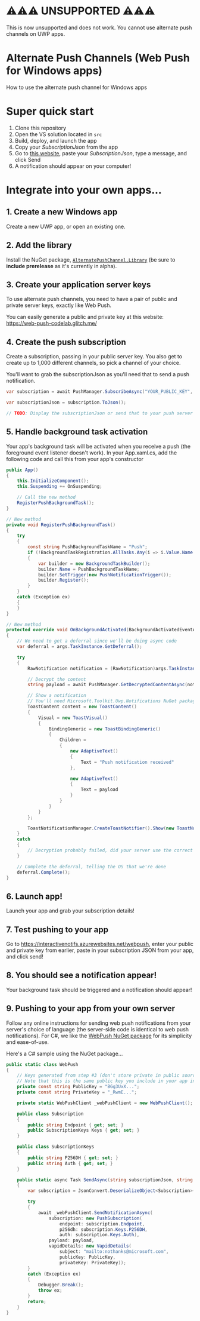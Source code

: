 # ⚠️⚠️⚠️ UNSUPPORTED ⚠️⚠️⚠️

This is now unsupported and does not work. You cannot use alternate push channels on UWP apps.

# Alternate Push Channels (Web Push for Windows apps)
How to use the alternate push channel for Windows apps


# Super quick start

1. Clone this repository
1. Open the VS solution located in `src`
1. Build, deploy, and launch the app
1. Copy your *SubscriptionJson* from the app
1. Go to [this website](https://interactivenotifs.azurewebsites.net/webpush), paste your *SubscriptionJson*, type a message, and click Send
1. A notification should appear on your computer!


# Integrate into your own apps...

## 1. Create a new Windows app

Create a new UWP app, or open an existing one.


## 2. Add the library

Install the NuGet package, [`AlternatePushChannel.Library`](https://www.nuget.org/packages/AlternatePushChannel.Library) (be sure to **include prerelease** as it's currently in alpha).


## 3. Create your application server keys

To use alternate push channels, you need to have a pair of public and private server keys, exactly like Web Push.

You can easily generate a public and private key at this website: https://web-push-codelab.glitch.me/


## 4. Create the push subscription

Create a subscription, passing in your public server key. You also get to create up to 1,000 different channels, so pick a channel of your choice.

You'll want to grab the subscriptionJson as you'll need that to send a push notification.

```csharp
var subscription = await PushManager.SubscribeAsync("YOUR_PUBLIC_KEY", "myChannel1");

var subscriptionJson = subscription.ToJson();

// TODO: Display the subscriptionJson or send that to your push server
```


## 5. Handle background task activation

Your app's background task will be activated when you receive a push (the foreground event listener doesn't work). In your App.xaml.cs, add the following code and call this from your app's constructor

```csharp
public App()
{
    this.InitializeComponent();
    this.Suspending += OnSuspending;

    // Call the new method
    RegisterPushBackgroundTask();
}

// New method
private void RegisterPushBackgroundTask()
{
    try
    {
        const string PushBackgroundTaskName = "Push";
        if (!BackgroundTaskRegistration.AllTasks.Any(i => i.Value.Name == PushBackgroundTaskName))
        {
            var builder = new BackgroundTaskBuilder();
            builder.Name = PushBackgroundTaskName;
            builder.SetTrigger(new PushNotificationTrigger());
            builder.Register();
        }
    }
    catch (Exception ex)
    {
    }
}

// New method
protected override void OnBackgroundActivated(BackgroundActivatedEventArgs args)
{
    // We need to get a deferral since we'll be doing async code
    var deferral = args.TaskInstance.GetDeferral();

    try
    {
        RawNotification notification = (RawNotification)args.TaskInstance.TriggerDetails;

        // Decrypt the content
        string payload = await PushManager.GetDecryptedContentAsync(notification);

        // Show a notification
        // You'll need Microsoft.Toolkit.Uwp.Notifications NuGet package installed for this code
        ToastContent content = new ToastContent()
        {
            Visual = new ToastVisual()
            {
                BindingGeneric = new ToastBindingGeneric()
                {
                    Children =
                    {
                        new AdaptiveText()
                        {
                            Text = "Push notification received"
                        },

                        new AdaptiveText()
                        {
                            Text = payload
                        }
                    }
                }
            }
        };

        ToastNotificationManager.CreateToastNotifier().Show(new ToastNotification(content.GetXml()));
    }
    catch
    {
        // Decryption probably failed, did your server use the correct keys to sign?
    }

    // Complete the deferral, telling the OS that we're done
    deferral.Complete();
}
```


## 6. Launch app!

Launch your app and grab your subscription details!


## 7. Test pushing to your app

Go to https://interactivenotifs.azurewebsites.net/webpush, enter your public and private key from earlier, paste in your subscription JSON from your app, and click send!


## 8. You should see a notification appear!

Your background task should be triggered and a notification should appear!


## 9. Pushing to your app from your own server

Follow any online instructions for sending web push notifications from your server's choice of language (the server-side code is identical to web push notifications). For C#, we like the [WebPush NuGet package](https://www.nuget.org/packages/WebPush/) for its simplicity and ease-of-use.

Here's a C# sample using the NuGet package...

```csharp
public static class WebPush
{
    // Keys generated from step #3 (don't store private in public source code)
    // Note that this is the same public key you include in your app in step #4
    private const string PublicKey = "BGg3UxX...";
    private const string PrivateKey = "_RwmE...";

    private static WebPushClient _webPushClient = new WebPushClient();

    public class Subscription
    {
        public string Endpoint { get; set; }
        public SubscriptionKeys Keys { get; set; }
    }

    public class SubscriptionKeys
    {
        public string P256DH { get; set; }
        public string Auth { get; set; }
    }

    public static async Task SendAsync(string subscriptionJson, string payload)
    {
        var subscription = JsonConvert.DeserializeObject<Subscription>(subscriptionJson);

        try
        {
            await _webPushClient.SendNotificationAsync(
                subscription: new PushSubscription(
                    endpoint: subscription.Endpoint,
                    p256dh: subscription.Keys.P256DH,
                    auth: subscription.Keys.Auth),
                payload: payload,
                vapidDetails: new VapidDetails(
                    subject: "mailto:nothanks@microsoft.com",
                    publicKey: PublicKey,
                    privateKey: PrivateKey));
        }
        catch (Exception ex)
        {
            Debugger.Break();
            throw ex;
        }
        return;
    }
}
```
